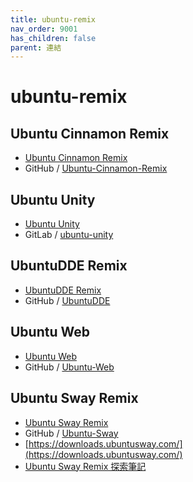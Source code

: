 ```yaml
---
title: ubuntu-remix
nav_order: 9001
has_children: false
parent: 連結
---
```



# ubuntu-remix


## Ubuntu Cinnamon Remix

* [Ubuntu Cinnamon Remix](https://ubuntucinnamon.org/)
* GitHub / [Ubuntu-Cinnamon-Remix](https://github.com/Ubuntu-Cinnamon-Remix)


## Ubuntu Unity

* [Ubuntu Unity](https://ubuntuunity.org/)
* GitLab / [ubuntu-unity](https://gitlab.com/ubuntu-unity)


## UbuntuDDE Remix

* [UbuntuDDE Remix](https://ubuntudde.com/)
* GitHub / [UbuntuDDE](https://github.com/UbuntuDDE/)


## Ubuntu Web

* [Ubuntu Web](https://ubuntu-web.org/)
* GitHub / [Ubuntu-Web](https://github.com/Ubuntu-Web)


## Ubuntu Sway Remix

* [Ubuntu Sway Remix](https://ubuntusway.com/)
* GitHub / [Ubuntu-Sway](https://github.com/Ubuntu-Sway)
* [https://downloads.ubuntusway.com/](https://downloads.ubuntusway.com/)
* [Ubuntu Sway Remix 探索筆記](https://samwhelp.github.io/note-about-ubuntu-sway)
